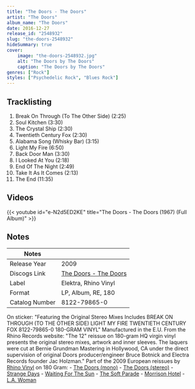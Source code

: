 ```yaml
---
title: "The Doors - The Doors"
artist: "The Doors"
album_name: "The Doors"
date: 2016-12-27
release_id: "2548932"
slug: "the-doors-2548932"
hideSummary: true
cover:
    image: "the-doors-2548932.jpg"
    alt: "The Doors by The Doors"
    caption: "The Doors by The Doors"
genres: ["Rock"]
styles: ["Psychedelic Rock", "Blues Rock"]
---
```


## Tracklisting
1. Break On Through (To The Other Side) (2:25)
2. Soul Kitchen (3:30)
3. The Crystal Ship (2:30)
4. Twentieth Century Fox (2:30)
5. Alabama Song (Whisky Bar) (3:15)
6. Light My Fire (6:50)
7. Back Door Man (3:30)
8. I Looked At You (2:18)
9. End Of The Night (2:49)
10. Take It As It Comes (2:13)
11. The End (11:35)

## Videos
{{< youtube id="e-N2d5ED2KE" title="The Doors - The Doors (1967) (Full Album)" >}}


## Notes

| Notes          |             |
| ---------------| ----------- |
| Release Year   | 2009 |
| Discogs Link   | [The Doors - The Doors](https://www.discogs.com/release/2548932-The-Doors-The-Doors) |
| Label          | Elektra, Rhino Vinyl |
| Format         | LP, Album, RE, 180 |
| Catalog Number | 8122-79865-0 |

On sticker: "Featuring the Original Stereo Mixes Includes BREAK ON THROUGH (TO THE OTHER SIDE) LIGHT MY FIRE TWENTIETH CENTURY FOX 8122-79865-0 180-GRAM VINYL"  Manufactured in the E.U.  From the Rhino Records website: "The 12" reissue on 180-gram HQ virgin vinyl presents the original stereo mixes, artwork and inner sleeves. The laquers were cut at Bernie Grundman Mastering in Hollywood, CA under the direct supervision of original Doors producer/engineer Bruce Botnick and Electra Records founder Jac Holzman."  Part of the 2009 European reissues by [Rhino Vinyl](https://www.discogs.com/label/152823-Rhino-Vinyl) on 180 Gram: - [The Doors (mono)](https://www.discogs.com/release/2785880-The-Doors-The-Doors) - [The Doors (stereo)](https://www.discogs.com/release/2548932-The-Doors-The-Doors) - [Strange Days](https://www.discogs.com/release/2548935-The-Doors-Strange-Days) - [Waiting For The Sun](https://www.discogs.com/release/2795914-The-Doors-Waiting-For-The-Sun) - [The Soft Parade](https://www.discogs.com/release/3080469-The-Doors-The-Soft-Parade) - [Morrison Hotel](https://www.discogs.com/release/3144579-The-Doors-Morrison-Hotel) - [L.A. Woman](https://www.discogs.com/release/2548925-Doors-LA-Woman) 

